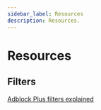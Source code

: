 ```yaml
---
sidebar_label: Resources
description: Resources.
---
```


# Resources

## Filters

[Adblock Plus filters explained](https://adblockplus.org/en/filter-cheatsheet#blocking1)
